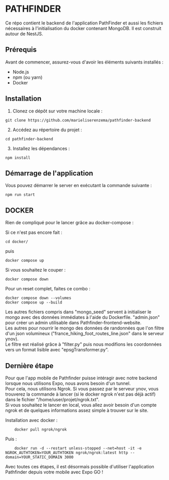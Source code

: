 # PATHFINDER

Ce répo contient le backend de l'application PathFinder et aussi les fichiers nécessaires à l'initialisation du docker contenant MongoDB.
Il est construit autour de NestJS.

## Prérequis

Avant de commencer, assurez-vous d'avoir les éléments suivants installés :

- Node.js
- npm (ou yarn)
- Docker

## Installation

1. Clonez ce dépôt sur votre machine locale :

```
git clone https://github.com/marieliserenzema/pathfinder-backend
```

2. Accédez au répertoire du projet :

```
cd pathfinder-backend
```

3. Installez les dépendances :

```
npm install
```


## Démarrage de l'application

Vous pouvez démarrer le server en exécutant la commande suivante :

```
npm run start
```

## DOCKER

Rien de compliqué pour le lancer grâce au docker-compose :

Si ce n'est pas encore fait :
```
cd docker/
```

puis

```
docker compose up
```

Si vous souhaitez le couper : 

```
docker compose down
```

Pour un reset complet, faites ce combo :

```
docker compose down --volumes
docker compose up --build
```

Les autres fichiers compris dans "mongo_seed" servent à initialiser le mongo avec des données immédiates à l'aide du Dockerfile.
"admin.json" pour créer un admin utilisable dans Pathfinder-frontend-website.  
Les autres pour nourrir le mongo des données de randonnées que l'on filtre d'un json volumineux ("france_hiking_foot_routes_line.json" dans le serveur ynov).  
Le filtre est réalisé grâce à "filter.py" puis nous modifions les coordonnées vers un format lisible avec "epsgTransformer.py".

## Dernière étape

Pour que l'app mobile de Pathfinder puisse intéragir avec notre backend lorsque nous utilisons Expo, nous avons besoin d'un tunnel.  
Pour cela, nous utilisons Ngrok. Si vous passez par le serveur ynov, vous trouverez la commande à lancer (si le docker ngrok n'est pas déjà actif) 
dans le fichier "/home/user/projet/ngrok.txt".  
Si vous souhaitez le lancer en local, vous allez avoir besoin d'un compte ngrok et de quelques informations assez simple à trouver sur le site.

Installation avec docker :

```
    docker pull ngrok/ngrok
```

Puis : 

```
    docker run -d --restart unless-stopped --net=host -it -e NGROK_AUTHTOKEN=YOUR_AUTHTOKEN ngrok/ngrok:latest http --domain=YOUR_STATIC_DOMAIN 3000
```

Avec toutes ces étapes, il est désormais possible d'utiliser l'application Pathfinder depuis votre mobile avec Expo GO !